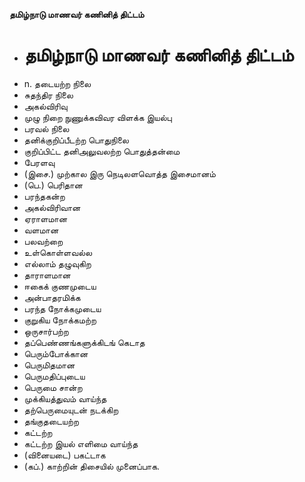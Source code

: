 **தமிழ்நாடு மாணவர் கணினித் திட்டம்**
- # தமிழ்நாடு மாணவர் கணினித் திட்டம்
- n. தடையற்ற நிலை
- சுதந்திர நிலை
- அகல்விரிவு
- முழு நிறை நுணுக்கவிவர விளக்க இயல்பு
- பரவல் நிலை
- தனிக்குறிப்பீடற்ற பொதுநிலை
- குறிப்பிட்ட தனிஅலுவலற்ற பொதுத்தன்மை
- பேரளவு
- (இசை.) முற்கால இரு நெடிலளவொத்த இசைமானம்
- (பெ.) பெரிதான
- பரந்தகன்ற
- அகல்விரிவான
- ஏராளமான
- வளமான
- பலவற்றை
- உள்கொள்ளவல்ல
- எல்லாம் தழுவுகிற
- தாராளமான
-  ஈகைக் குணமுடைய
- அன்பாதரமிக்க
- பரந்த நோக்கமுடைய
- குறுகிய நோக்கமற்ற
- ஒருசார்பற்ற
- தப்பெண்ணங்களுக்கிடங் கெடாத
- பெரும்போக்கான
- பெருமிதமான
- பெருமதிப்புடைய
- பெருமை சான்ற
- முக்கியத்துவம் வாய்ந்த
- தற்பெருமையுடன் நடக்கிற
- தங்குதடையற்ற
- கட்டற்ற
- கட்டற்ற இயல் எளிமை வாய்ந்த
- (வினையடை) பகட்டாக
- (கப்.) காற்றின் திசையில் முனைப்பாக.

